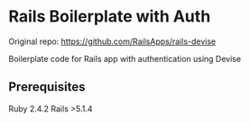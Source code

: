 # Rails Boilerplate with Auth

Original repo: https://github.com/RailsApps/rails-devise

Boilerplate code for Rails app with authentication using Devise

## Prerequisites
Ruby  2.4.2
Rails >5.1.4
